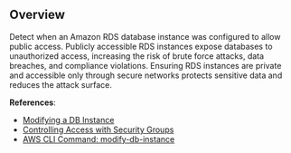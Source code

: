 ## Overview

Detect when an Amazon RDS database instance was configured to allow public access. Publicly accessible RDS instances expose databases to unauthorized access, increasing the risk of brute force attacks, data breaches, and compliance violations. Ensuring RDS instances are private and accessible only through secure networks protects sensitive data and reduces the attack surface.

**References**:
- [Modifying a DB Instance](https://docs.aws.amazon.com/AmazonRDS/latest/UserGuide/Overview.DBInstance.Modifying.html)
- [Controlling Access with Security Groups](https://docs.aws.amazon.com/AmazonRDS/latest/UserGuide/Overview.RDSSecurityGroups.html)
- [AWS CLI Command: modify-db-instance](https://awscli.amazonaws.com/v2/documentation/api/latest/reference/rds/modify-db-instance.html)
